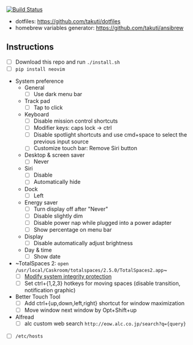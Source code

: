 [![Build Status](https://travis-ci.org/takuti/mac-provisioning.svg?branch=master)](https://travis-ci.org/takuti/mac-provisioning)

- dotfiles: https://github.com/takuti/dotfiles
- homebrew variables generator: https://github.com/takuti/ansibrew

## Instructions

- [ ] Download this repo and run `./install.sh`
- [ ] `pip install neovim`
- System preference
  - General
    - [ ] Use dark menu bar
  - Track pad
    - [ ] Tap to click
  - Keyboard
    - [ ] Disable mission control shortcuts
    - [ ] Modifier keys: caps lock -> ctrl
    - [ ] Disable spotlight shortcuts and use cmd+space to select the previous input source
    - [ ] Customize touch bar: Remove Siri button
  - Desktop & screen saver
    - [ ] Never
  - Siri
    - [ ] Disable
    - [ ] Automatically hide
  - Dock
    - [ ] Left
  - Energy saver
    - [ ] Turn display off after "Never"
    - [ ] Disable slightly dim
    - [ ] Disable power nap while plugged into a power adapter
    - [ ] Show percentage on menu bar
  - Display
    - [ ] Disable automatically adjust brightness
  - Day & time
    - [ ] Show date
- ~TotalSpaces 2: `open /usr/local/Caskroom/totalspaces/2.5.0/TotalSpaces2.app`~
  - [ ] [Modify system integrity protection](https://totalspaces.binaryage.com/elcapitan)
  - [ ] Set ctrl+{1,2,3} hotkeys for moving spaces (disable transition, notification graphic)
- Better Touch Tool
  - [ ] Add ctrl+{up,down,left,right} shortcut for window maximization
  - [ ] Move window next window by Opt+Shift+up
- Alfread
  - [ ] alc custom web search `http://eow.alc.co.jp/search?q={query}`
- [ ] `/etc/hosts`